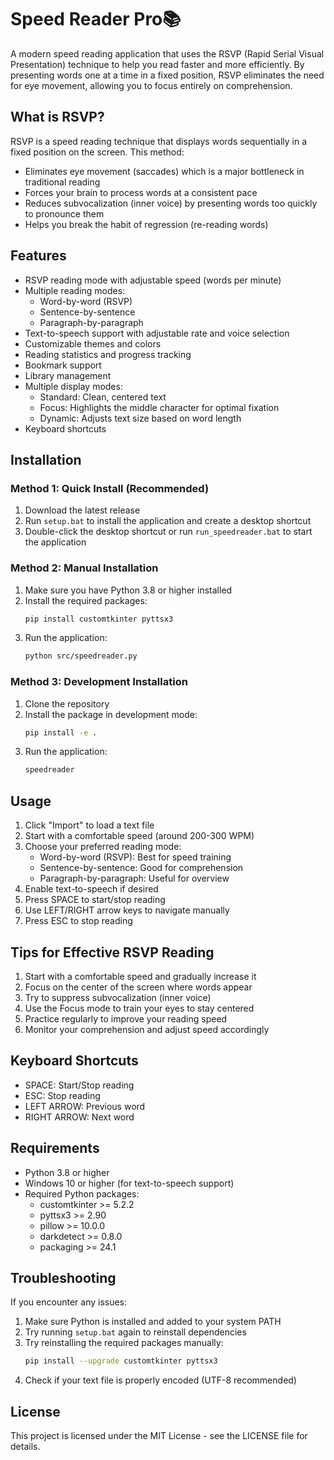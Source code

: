 # Speed Reader Pro📚

A modern speed reading application that uses the RSVP (Rapid Serial Visual Presentation) technique to help you read faster and more efficiently. By presenting words one at a time in a fixed position, RSVP eliminates the need for eye movement, allowing you to focus entirely on comprehension.

## What is RSVP?

RSVP is a speed reading technique that displays words sequentially in a fixed position on the screen. This method:
- Eliminates eye movement (saccades) which is a major bottleneck in traditional reading
- Forces your brain to process words at a consistent pace
- Reduces subvocalization (inner voice) by presenting words too quickly to pronounce them
- Helps you break the habit of regression (re-reading words)

## Features

- RSVP reading mode with adjustable speed (words per minute)
- Multiple reading modes:
  - Word-by-word (RSVP)
  - Sentence-by-sentence
  - Paragraph-by-paragraph
- Text-to-speech support with adjustable rate and voice selection
- Customizable themes and colors
- Reading statistics and progress tracking
- Bookmark support
- Library management
- Multiple display modes:
  - Standard: Clean, centered text
  - Focus: Highlights the middle character for optimal fixation
  - Dynamic: Adjusts text size based on word length
- Keyboard shortcuts

## Installation

### Method 1: Quick Install (Recommended)

1. Download the latest release
2. Run `setup.bat` to install the application and create a desktop shortcut
3. Double-click the desktop shortcut or run `run_speedreader.bat` to start the application

### Method 2: Manual Installation

1. Make sure you have Python 3.8 or higher installed
2. Install the required packages:
   ```bash
   pip install customtkinter pyttsx3
   ```
3. Run the application:
   ```bash
   python src/speedreader.py
   ```

### Method 3: Development Installation

1. Clone the repository
2. Install the package in development mode:
   ```bash
   pip install -e .
   ```
3. Run the application:
   ```bash
   speedreader
   ```

## Usage

1. Click "Import" to load a text file
2. Start with a comfortable speed (around 200-300 WPM)
3. Choose your preferred reading mode:
   - Word-by-word (RSVP): Best for speed training
   - Sentence-by-sentence: Good for comprehension
   - Paragraph-by-paragraph: Useful for overview
4. Enable text-to-speech if desired
5. Press SPACE to start/stop reading
6. Use LEFT/RIGHT arrow keys to navigate manually
7. Press ESC to stop reading

## Tips for Effective RSVP Reading

1. Start with a comfortable speed and gradually increase it
2. Focus on the center of the screen where words appear
3. Try to suppress subvocalization (inner voice)
4. Use the Focus mode to train your eyes to stay centered
5. Practice regularly to improve your reading speed
6. Monitor your comprehension and adjust speed accordingly

## Keyboard Shortcuts

- SPACE: Start/Stop reading
- ESC: Stop reading
- LEFT ARROW: Previous word
- RIGHT ARROW: Next word

## Requirements

- Python 3.8 or higher
- Windows 10 or higher (for text-to-speech support)
- Required Python packages:
  - customtkinter >= 5.2.2
  - pyttsx3 >= 2.90
  - pillow >= 10.0.0
  - darkdetect >= 0.8.0
  - packaging >= 24.1

## Troubleshooting

If you encounter any issues:

1. Make sure Python is installed and added to your system PATH
2. Try running `setup.bat` again to reinstall dependencies
3. Try reinstalling the required packages manually:
   ```bash
   pip install --upgrade customtkinter pyttsx3
   ```
4. Check if your text file is properly encoded (UTF-8 recommended)

## License

This project is licensed under the MIT License - see the LICENSE file for details. 
